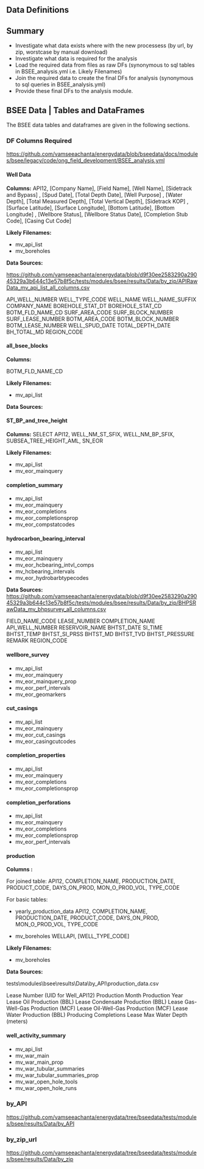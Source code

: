 ## Data Definitions

## Summary

- Investigate what data exists where with the new processess (by url, by zip, worstcase by manual download)
- Investigate what data is required for the analysis
- Load the required data from files as raw DFs (synonymous to sql tables in BSEE_analysis.yml i.e. Likely Filenames)
- Join the required data to create the final DFs for analysis (synonymous to sql queries in BSEE_analysis.yml)
- Provide these final DFs to the analysis module.

## BSEE Data | Tables and DataFrames

The BSEE data tables and dataframes are given in the following sections.

### DF Columns Required

<https://github.com/vamseeachanta/energydata/blob/bseedata/docs/modules/bsee/legacy/code/ong_field_development/BSEE_analysis.yml>

#### Well Data

**Columns:**
API12, [Company Name], [Field Name], [Well Name], [Sidetrack and Bypass]
            , [Spud Date], [Total Depth Date], [Well Purpose]
            , [Water Depth], [Total Measured Depth], [Total Vertical Depth], [Sidetrack KOP]
            , [Surface Latitude], [Surface Longitude], [Bottom Latitude], [Bottom Longitude]
            , [Wellbore Status], [Wellbore Status Date], [Completion Stub Code], [Casing Cut Code]

**Likely Filenames:**

- mv_api_list
- mv_boreholes

**Data Sources:**

https://github.com/vamseeachanta/energydata/blob/d9f30ee2583290a29045329a3b644c13e57b8f5c/tests/modules/bsee/results/Data/by_zip/APIRawData_mv_api_list_all_columns.csv

API_WELL_NUMBER
WELL_TYPE_CODE
WELL_NAME
WELL_NAME_SUFFIX
COMPANY_NAME
BOREHOLE_STAT_DT
BOREHOLE_STAT_CD
BOTM_FLD_NAME_CD
SURF_AREA_CODE
SURF_BLOCK_NUMBER
SURF_LEASE_NUMBER
BOTM_AREA_CODE
BOTM_BLOCK_NUMBER
BOTM_LEASE_NUMBER
WELL_SPUD_DATE
TOTAL_DEPTH_DATE
BH_TOTAL_MD
REGION_CODE

#### all_bsee_blocks

**Columns:**

BOTM_FLD_NAME_CD

**Likely Filenames:**

- mv_api_list

**Data Sources:**


#### ST_BP_and_tree_height

**Columns:**
SELECT API12, WELL_NM_ST_SFIX, WELL_NM_BP_SFIX, SUBSEA_TREE_HEIGHT_AML, SN_EOR

**Likely Filenames:**

- mv_api_list
- mv_eor_mainquery

#### completion_summary

- mv_api_list
- mv_eor_mainquery
- mv_eor_completions
- mv_eor_completionsprop
- mv_eor_compstatcodes

#### hydrocarbon_bearing_interval

- mv_api_list
- mv_eor_mainquery
- mv_eor_hcbearing_intvl_comps
- mv_hcbearing_intervals
- mv_eor_hydrobarbtypecodes


**Data Sources:**
https://github.com/vamseeachanta/energydata/blob/d9f30ee2583290a29045329a3b644c13e57b8f5c/tests/modules/bsee/results/Data/by_zip/BHPSRawData_mv_bhpsurvey_all_columns.csv

FIELD_NAME_CODE
LEASE_NUMBER
COMPLETION_NAME
API_WELL_NUMBER
RESERVOIR_NAME
BHTST_DATE
SI_TIME
BHTST_TEMP
BHTST_SI_PRSS
BHTST_MD
BHTST_TVD
BHTST_PRESSURE
REMARK
REGION_CODE



#### wellbore_survey

- mv_api_list
- mv_eor_mainquery
- mv_eor_mainquery_prop
- mv_eor_perf_intervals
- mv_eor_geomarkers

#### cut_casings

- mv_api_list
- mv_eor_mainquery
- mv_eor_cut_casings
- mv_eor_casingcutcodes

#### completion_properties

- mv_api_list
- mv_eor_mainquery
- mv_eor_completions
- mv_eor_completionsprop

#### completion_perforations

- mv_api_list
- mv_eor_mainquery
- mv_eor_completions
- mv_eor_completionsprop
- mv_eor_perf_intervals

#### production

**Columns :**

For joined table:
API12, COMPLETION_NAME, PRODUCTION_DATE, PRODUCT_CODE, DAYS_ON_PROD, MON_O_PROD_VOL, TYPE_CODE

For basic tables:
- yearly_production_data
API12, COMPLETION_NAME, PRODUCTION_DATE, PRODUCT_CODE, DAYS_ON_PROD, MON_O_PROD_VOL, TYPE_CODE

- mv_boreholes
WELLAPI, [WELL_TYPE_CODE]


**Likely Filenames:**

- mv_boreholes

**Data Sources:**

tests\modules\bsee\results\Data\by_API\production_data.csv

Lease Number (UID for Well_API12)
Production Month
Production Year
Lease Oil Production (BBL)
Lease Condensate Production (BBL)
Lease Gas-Well-Gas Production (MCF)
Lease Oil-Well-Gas Production (MCF)
Lease Water Production (BBL)
Producing Completions
Lease Max Water Depth (meters)

#### well_activity_summary

- mv_api_list
- mv_war_main
- mv_war_main_prop
- mv_war_tubular_summaries
- mv_war_tubular_summaries_prop
- mv_war_open_hole_tools
- mv_war_open_hole_runs

### by_API

<https://github.com/vamseeachanta/energydata/tree/bseedata/tests/modules/bsee/results/Data/by_API>

### by_zip_url

<https://github.com/vamseeachanta/energydata/tree/bseedata/tests/modules/bsee/results/Data/by_zip>
